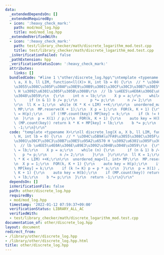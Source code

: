 ```yaml
---
data:
  _extendedDependsOn: []
  _extendedRequiredBy:
  - icon: ':heavy_check_mark:'
    path: mod/mod_log.hpp
    title: mod/mod_log.hpp
  _extendedVerifiedWith:
  - icon: ':heavy_check_mark:'
    path: test/library_checker/math/discrete_logarithm_mod.test.cpp
    title: test/library_checker/math/discrete_logarithm_mod.test.cpp
  _isVerificationFailed: false
  _pathExtension: hpp
  _verificationStatusIcon: ':heavy_check_mark:'
  attributes:
    links: []
  bundledCode: "#line 1 \"other/discrete_log.hpp\"\ntemplate <typename X>\r\nll discrete_log(X\
    \ a, X b, ll LIM, function<ll(X)> H, int lb = 0) {\r\n  // * \u304C\u5B9A\u7FA9\
    \u3055\u308C\u305F\u30AF\u30E9\u30B9\u3001\u30CF\u30C3\u30B7\u30E5\u95A2\u6570\
    \ H \u3092\u6301\u305F\u305B\u308B\r\n  // lb \u4EE5\u4E0A\u306E\u89E3\u3092\u304B\
    \u3048\u3059\r\n  {\r\n    int n = lb;\r\n    X p = a;\r\n    while (n) {\r\n\
    \      if (n & 1) b /= p;\r\n      p *= p;\r\n      n /= 2;\r\n    }\r\n  }\r\n\
    \r\n  ll K = 1;\r\n  while (K * K < LIM) ++K;\r\n\r\n  unordered_map<ll, int>\
    \ MP;\r\n  MP.reserve(K + 1);\r\n  X p = 1;\r\n  FOR(k, K + 1) {\r\n    auto key\
    \ = H(p);\r\n    if (!MP.count(key)) MP[key] = k;\r\n    if (k != K) p = p * a;\r\
    \n  }\r\n  p = X(1) / p;\r\n  FOR(k, K + 1) {\r\n    auto key = H(b);\r\n    if\
    \ (MP.count(key)) return k * K + MP[key] + lb;\r\n    b *= p;\r\n  }\r\n  return\
    \ -1;\r\n}\r\n"
  code: "template <typename X>\r\nll discrete_log(X a, X b, ll LIM, function<ll(X)>\
    \ H, int lb = 0) {\r\n  // * \u304C\u5B9A\u7FA9\u3055\u308C\u305F\u30AF\u30E9\u30B9\
    \u3001\u30CF\u30C3\u30B7\u30E5\u95A2\u6570 H \u3092\u6301\u305F\u305B\u308B\r\n\
    \  // lb \u4EE5\u4E0A\u306E\u89E3\u3092\u304B\u3048\u3059\r\n  {\r\n    int n\
    \ = lb;\r\n    X p = a;\r\n    while (n) {\r\n      if (n & 1) b /= p;\r\n   \
    \   p *= p;\r\n      n /= 2;\r\n    }\r\n  }\r\n\r\n  ll K = 1;\r\n  while (K\
    \ * K < LIM) ++K;\r\n\r\n  unordered_map<ll, int> MP;\r\n  MP.reserve(K + 1);\r\
    \n  X p = 1;\r\n  FOR(k, K + 1) {\r\n    auto key = H(p);\r\n    if (!MP.count(key))\
    \ MP[key] = k;\r\n    if (k != K) p = p * a;\r\n  }\r\n  p = X(1) / p;\r\n  FOR(k,\
    \ K + 1) {\r\n    auto key = H(b);\r\n    if (MP.count(key)) return k * K + MP[key]\
    \ + lb;\r\n    b *= p;\r\n  }\r\n  return -1;\r\n}\r\n"
  dependsOn: []
  isVerificationFile: false
  path: other/discrete_log.hpp
  requiredBy:
  - mod/mod_log.hpp
  timestamp: '2022-01-12 07:59:37+09:00'
  verificationStatus: LIBRARY_ALL_AC
  verifiedWith:
  - test/library_checker/math/discrete_logarithm_mod.test.cpp
documentation_of: other/discrete_log.hpp
layout: document
redirect_from:
- /library/other/discrete_log.hpp
- /library/other/discrete_log.hpp.html
title: other/discrete_log.hpp
---
```

